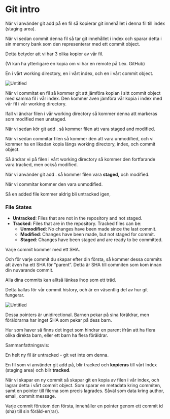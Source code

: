 # Git intro

När vi använder git add på en fil så kopierar git innehållet i denna fil till index (staging area).

När vi sedan commit denna fil så tar git innehållet i index och sparar detta i sin memory bank som den representerar med ett commit object.

Detta betyder att vi har 3 olika kopior av vår fil.

(Vi kan ha ytterligare en kopia om vi har en remote på t.ex. GitHub)

En i vårt working directory, en i vårt index, och en i vårt commit object.

![Untitled](img/git-intro/Untitled.png)

När vi commitat en fil så kommer git att jämföra kopian i sitt commit object med samma fil i vår index. Den kommer även jämföra vår kopia i index med vår fil i vår working directory.

Ifall vi ändrar filen i vår working directory så kommer denna att markeras som modified men unstaged.

När vi sedan kör git add . så kommer filen att vara staged and modified.

När vi sedan commitar filen så kommer den att vara unmodified, och vi kommer ha en likadan kopia längs working directory, index, och commit object.

Så ändrar vi på filen i vårt working directory så kommer den fortfarande vara tracked, men också modified.

När vi använder git add . så kommer filen vara **staged,** och modified.

När vi commitar kommer den vara unmodified.

Så en added file kommer aldrig bli untracked igen,

### File States

- **Untracked**: Files that are not in the repository and not staged.
- **Tracked**: Files that are in the repository. Tracked files can be:
  - **Unmodified**: No changes have been made since the last commit.
  - **Modified**: Changes have been made, but not staged for commit.
  - **Staged**: Changes have been staged and are ready to be committed.

Varje commit kommer med ett SHA.

Och för varje commit du skapar efter din första, så kommer dessa commits att även ha ett SHA för “parent”. Detta är SHA till commiten som kom innan din nuvarande commit.

Alla dina commits kan alltså länkas ihop som ett träd.

Detta kallas för vår commit history, och är en väsentlig del av hur git fungerar.

![Untitled](img/git-intro/Untitled-1.png)

Dessa pointers är unidirectional. Barnen pekar på sina föräldrar, men föräldrarna har inget SHA som pekar på dess barn.

Hur som haver så finns det inget som hindrar en parent ifrån att ha flera olika direkta barn, eller ett barn ha flera föräldrar.

Sammanfattningsvis:

En helt ny fil är untracked - git vet inte om denna.

En fil som vi använder git add på, blir tracked och **kopieras** till vårt Index (staging area) och blir **tracked**.

När vi skapar en ny commit så skapar git en kopia av filen i vår index, och lagrar detta i vårt commit object. Som sparar en metadata kring commiten, samt en pointer till filerna som precis lagrades. Såväl som data kring author, email, commit message.

Varje commit förutom den första, innehåller en pointer genom ett commit id (sha) till sin föräld-er(rar).
